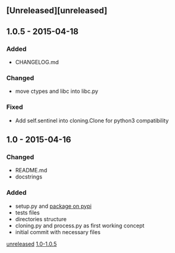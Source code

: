 ## [Unreleased][unreleased]

## 1.0.5 - 2015-04-18
### Added
- CHANGELOG.md

### Changed
- move ctypes and libc into libc.py

### Fixed
- Add self.sentinel into cloning.Clone for python3 compatibility

## 1.0 - 2015-04-16
### Changed
- README.md
- docstrings

### Added
- setup.py and [package on pypi](https://pypi.python.org/pypi?name=pyspaces&version=1.0&:action=display)
- tests files
- directories structure
- cloning.py and process.py as first working concept
- initial commit with necessary files

[unreleased](https://github.com/Friz-zy/pyspaces/compare/v1.0.5...HEAD)
[1.0-1.0.5](https://github.com/Friz-zy/pyspaces/compare/v1.0...v1.0.5)
